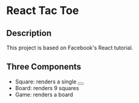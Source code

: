 # React Tac Toe

## Description
This project is based on Facebook's React tutorial.

## Three Components
- Square: renders a single <button>
- Board: renders 9 squares
- Game: renders a board

